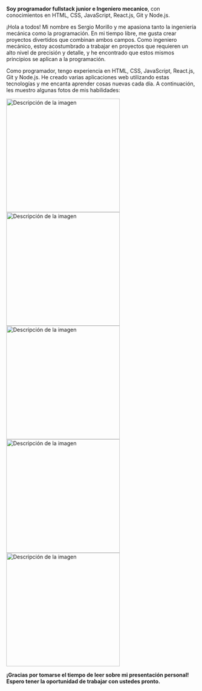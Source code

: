 **Soy programador fullstack junior e Ingeniero mecanico**, con conocimientos en HTML, CSS, JavaScript, React.js, Git y Node.js.

¡Hola a todos! Mi nombre es Sergio Morillo y me apasiona tanto la ingeniería mecánica como la programación. En mi tiempo libre, me gusta crear proyectos divertidos que combinan ambos campos. Como ingeniero mecánico, estoy acostumbrado a trabajar en proyectos que requieren un alto nivel de precisión y detalle, y he encontrado que estos mismos principios se aplican a la programación.

Como programador, tengo experiencia en HTML, CSS, JavaScript, React.js, Git y Node.js. He creado varias aplicaciones web utilizando estas tecnologías y me encanta aprender cosas nuevas cada día. A continuación, les muestro algunas fotos de mis habilidades:

<img src="https://cdn.pixabay.com/photo/2017/08/05/11/16/logo-2582747_960_720.png" alt="Descripción de la imagen" width="300" height="300">
<img src="https://cdn.pixabay.com/photo/2017/08/05/11/16/logo-2582748_960_720.png" alt="Descripción de la imagen" width="300" height="300">
<img src="https://cdn.pixabay.com/photo/2015/04/23/17/41/javascript-736400_960_720.png" alt="Descripción de la imagen" width="300" height="300">
<img src="https://cdn.pixabay.com/photo/2017/08/05/11/16/logo-2582747_960_720.png" alt="Descripción de la imagen" width="300" height="300">
<img src="https://cdn.pixabay.com/photo/2015/04/23/17/41/node-js-736399_960_720.png" alt="Descripción de la imagen" width="300" height="300">



**¡Gracias por tomarse el tiempo de leer sobre mi presentación personal! Espero tener la oportunidad de trabajar con ustedes pronto.**



<!--
**SergioAMT/SergioAMT** is a ✨ _special_ ✨ repository because its `README.md` (this file) appears on your GitHub profile.

Here are some ideas to get you started:

- 🔭 I’m currently working on ...
- 🌱 I’m currently learning ...
- 👯 I’m looking to collaborate on ...
- 🤔 I’m looking for help with ...
- 💬 Ask me about ...
- 📫 How to reach me: ...
- 😄 Pronouns: ...
- ⚡ Fun fact: ...
-->
